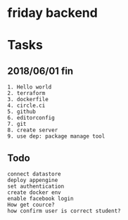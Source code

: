 # friday backend

# Tasks

## 2018/06/01 fin
```
1. Hello world
2. terraform
3. dockerfile
4. circle.ci
5. github
6. editorconfig
7. git
8. create server
9. use dep: package manage tool
```

## Todo

```
connect datastore
deploy appengine
set authentication
create docker env
enable facebook login
How get cource?
how confirm user is correct student?
```
